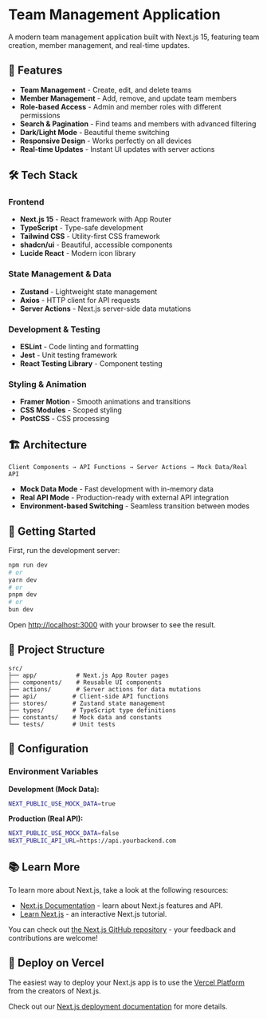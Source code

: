 # Team Management Application

A modern team management application built with Next.js 15, featuring team creation, member management, and real-time updates.

## 🚀 Features

- **Team Management** - Create, edit, and delete teams
- **Member Management** - Add, remove, and update team members
- **Role-based Access** - Admin and member roles with different permissions
- **Search & Pagination** - Find teams and members with advanced filtering
- **Dark/Light Mode** - Beautiful theme switching
- **Responsive Design** - Works perfectly on all devices
- **Real-time Updates** - Instant UI updates with server actions

## 🛠️ Tech Stack

### **Frontend**

- **Next.js 15** - React framework with App Router
- **TypeScript** - Type-safe development
- **Tailwind CSS** - Utility-first CSS framework
- **shadcn/ui** - Beautiful, accessible components
- **Lucide React** - Modern icon library

### **State Management & Data**

- **Zustand** - Lightweight state management
- **Axios** - HTTP client for API requests
- **Server Actions** - Next.js server-side data mutations

### **Development & Testing**

- **ESLint** - Code linting and formatting
- **Jest** - Unit testing framework
- **React Testing Library** - Component testing

### **Styling & Animation**

- **Framer Motion** - Smooth animations and transitions
- **CSS Modules** - Scoped styling
- **PostCSS** - CSS processing

## 🏗️ Architecture

```
Client Components → API Functions → Server Actions → Mock Data/Real API
```

- **Mock Data Mode** - Fast development with in-memory data
- **Real API Mode** - Production-ready with external API integration
- **Environment-based Switching** - Seamless transition between modes

## 🚀 Getting Started

First, run the development server:

```bash
npm run dev
# or
yarn dev
# or
pnpm dev
# or
bun dev
```

Open [http://localhost:3000](http://localhost:3000) with your browser to see the result.

## 📁 Project Structure

```
src/
├── app/           # Next.js App Router pages
├── components/    # Reusable UI components
├── actions/       # Server actions for data mutations
├── api/          # Client-side API functions
├── stores/       # Zustand state management
├── types/        # TypeScript type definitions
├── constants/    # Mock data and constants
└── tests/        # Unit tests
```

## 🔧 Configuration

### Environment Variables

**Development (Mock Data):**

```bash
NEXT_PUBLIC_USE_MOCK_DATA=true
```

**Production (Real API):**

```bash
NEXT_PUBLIC_USE_MOCK_DATA=false
NEXT_PUBLIC_API_URL=https://api.yourbackend.com
```

## 📚 Learn More

To learn more about Next.js, take a look at the following resources:

- [Next.js Documentation](https://nextjs.org/docs) - learn about Next.js features and API.
- [Learn Next.js](https://nextjs.org/learn) - an interactive Next.js tutorial.

You can check out [the Next.js GitHub repository](https://github.com/vercel/next.js) - your feedback and contributions are welcome!

## 🚀 Deploy on Vercel

The easiest way to deploy your Next.js app is to use the [Vercel Platform](https://vercel.com/new?utm_medium=default-template&filter=next.js&utm_source=create-next-app&utm_campaign=create-next-app-readme) from the creators of Next.js.

Check out our [Next.js deployment documentation](https://nextjs.org/docs/app/building-your-application/deploying) for more details.
